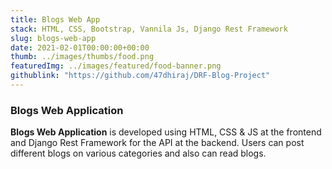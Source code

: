 ```yaml
---
title: Blogs Web App
stack: HTML, CSS, Bootstrap, Vannila Js, Django Rest Framework
slug: blogs-web-app
date: 2021-02-01T00:00:00+00:00
thumb: ../images/thumbs/food.png
featuredImg: ../images/featured/food-banner.png
githublink: "https://github.com/47dhiraj/DRF-Blog-Project"
---
```


### Blogs Web Application

**Blogs Web Application** is developed using HTML, CSS & JS at the frontend and Django Rest Framework for the API at the backend. Users can post different blogs on various categories and also can read blogs.